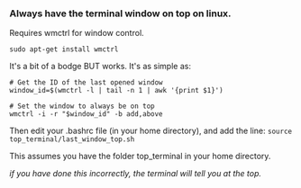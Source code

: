 ### Always have the terminal window on top on linux.

Requires wmctrl for window control.

`sudo apt-get install wmctrl`

It's a bit of a bodge BUT works. It's as simple as:

```
# Get the ID of the last opened window
window_id=$(wmctrl -l | tail -n 1 | awk '{print $1}')

# Set the window to always be on top
wmctrl -i -r "$window_id" -b add,above
```

Then edit your .bashrc file (in your home directory), and add the line:
`source top_terminal/last_window_top.sh`

This assumes you have the folder top_terminal in your home directory.

<i> if you have done this incorrectly, the terminal will tell you at the top.